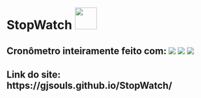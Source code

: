 <h1>StopWatch <img src="https://github.com/Gjsouls/StopWatch/blob/main/Img/meia-hora.png?raw=true" height="50"></h1>
<h2>Cronômetro inteiramente feito com: <img src="https://img.shields.io/badge/CSS3-1572B6?style=for-the-badge&logo=css3&logoColor=white"> <img src="https://img.shields.io/badge/HTML5-E34F26?style=for-the-badge&logo=html5&logoColor=white">  <img src="https://img.shields.io/badge/JavaScript-F7DF1E?style=for-the-badge&logo=javascript&logoColor=black"> </h2>
<h2>Link do site: https://gjsouls.github.io/StopWatch/</h2>

